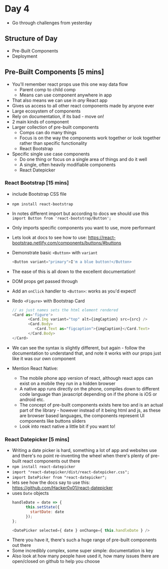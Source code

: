 # Day 4

- Go through challenges from yesterday

## Structure of Day
- Pre-Built Components
- Deployment

## Pre-Built Components [5 mins]

- You'll remember react props use this one way data flow 
	- Parent comp to child comp
	- Means can use component anywhere in app
- That also means we can use in *any* React app
- Gives us access to all other react components made by anyone ever
- Large ecosystem of components
- Rely on documentation, if its bad - move on!
- 2 main kinds of component
- Larger collection of pre-built components
	- Comps can do many things
	- Focus is on the way the components work together or look together rather than specific functionality
	- React Bootstrap
- Specific single use case components
	- Do one thing or focus on a single area of things and do it well
	- A single, often heavily modifiable components
	- React Datepicker

### React Bootstrap [15 mins]

- include Bootstrap CSS file
- `npm install react-bootstrap`
- In notes different import but according to docs we should use this
 `import Button from 'react-bootstrap/Button';`
- Only imports specific components you want to use, more performant
- Lets look at docs to see how to use: https://react-bootstrap.netlify.com/components/buttons/#buttons
- Demonstrate basic `<Button>` with `variant`
	```js
	<Button variant="primary">I'm a blue button!</Button>
	```
	
- The ease of this is all down to the excellent documentation!
- DOM props get passed through
- Add an `onClick` handler to `<Button>`: works as you'd expect!
- Redo `<Figure>` with Bootstrap Card
	```js
	// as just names sets the html element rendered
	<Card as='figure'>
    	   <Card.Img variant="top" alt={imgCaption} src={src} />
    	   <Card.Body>
      	      <Card.Text as="figcaption">{imgCaption}</Card.Text>
    	   </Card.Body>
  	</Card>
	```
- We can see the syntax is slightly different, but again - follow the documentation to understand that, and note it works with our props just like it was our own component
- Mention React Native: 
	- The mobile phone app version of react, although react apps can exist on a mobile they run in a hidden browser
	- A native app runs directly on the phone, compiles down to different code language than javascript depending on if the phone is iOS or android etc.
	- The concept of pre-built components exists here too and is an actual part of the library - however instead of it being html and js, as these are browser based languages, the components represent UI components like buttons sliders
	- Look into react native a little bit if you want to!


### React Datepicker [5 mins]

- Writing a date picker is hard, something a lot of app and websites use and there's no point re-inventing the wheel when there's plenty of pre-built react components out there
- `npm install react-datepicker`
- `import "react-datepicker/dist/react-datepicker.css";`
- `import DatePicker from "react-datepicker";`
- lets see how the docs say to use this: https://github.com/Hacker0x01/react-datepicker
- uses `Date` objects
	```js
	handleDate = date => {
    	  this.setState({
      	    startDate: date
    	  });
  	};

	<DatePicker selected={ date } onChange={ this.handleDate } />
	```
- There you have it, there's such a huge range of pre-built components out there
- Some incredibly complex, some super simple: documentation is key
- Also look at how many people have used it, how many issues there are open/closed on github to help you choose
